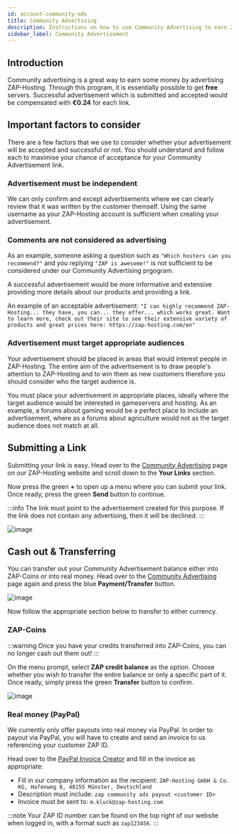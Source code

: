 ```yaml
---
id: account-community-ads
title: Community Advertising
description: Instructions on how to use Community Advertising to earn ZAP Coins or money via ZAP-Hosting - ZAP-Hosting.com documentation
sidebar_label: Community Advertisement
---
```


## Introduction

Community advertising is a great way to earn some money by advertising ZAP-Hosting. Through this program, it is essentially possible to get **free** servers. Successful advertisement which is submitted and accepted would be compensated with **€0.24** for each link.

## Important factors to consider

There are a few factors that we use to consider whether your advertisement will be accepted and successful or not. You should understand and follow each to maximise your chance of acceptance for your Community Advertisement link.

### Advertisement must be independent

We can only confirm and except advertisements where we can clearly review that it was written by the customer themself. Using the same username as your ZAP-Hosting account is sufficient when creating your advertisement.

### Comments are not considered as advertising

As an example, someone asking a question such as `"Which hosters can you recommend?"` and you replying `"ZAP is awesome!"` is not sufficient to be considered under our Community Advertising prgogram.

A successful advertisement would be more informative and extensive providing more details about our products and providing a link. 

An example of an acceptable advertisement: `"I can highly recommend ZAP-Hosting... they have, you can... they offer... which works great. Want to learn more, check out their site to see their extensive variety of products and great prices here: https://zap-hosting.com/en"`

### Advertisement must target appropriate audiences

Your advertisement should be placed in areas that would interest people in ZAP-Hosting. The entire aim of the advertisement is to draw people's attention to ZAP-Hosting and to win them as new customers therefore you should consider who the target audience is.

You must place your advertisement in appropriate places, ideally where the target audience would be interested in gameservers and hosting. As an example, a forums about gaming would be a perfect place to include an advertisement, where as a forums about agriculture would not as the target audience does not match at all.

## Submitting a Link

Submitting your link is easy. Head over to the [Community Advertising](https://zap-hosting.com/en/customer/communityads/) page on our ZAP-Hosting website and scroll down to the **Your Links** section.

Now press the green **+** to open up a menu where you can submit your link. Once ready, press the green **Send** button to continue.

:::info
The link must point to the advertisement created for this purpose. If the link does not contain any advertising, then it will be declined.
:::

![image](https://github.com/zaphosting/docs/assets/42719082/d94273e7-3c97-4d62-a77a-7901d0293c7f)



## Cash out & Transferring

You can transfer out your Community Advertisement balance either into ZAP-Coins or into real money. Head over to the [Community Advertising](https://zap-hosting.com/en/customer/communityads/) page again and press the blue **Payment/Transfer** button.

![image](https://github.com/zaphosting/docs/assets/42719082/076c45aa-2851-4a0d-b5ed-27ca57102b15)



Now follow the appropriate section below to transfer to either currency.

### ZAP-Coins

:::warning
Once you have your credits transferred into ZAP-Coins, you can no longer cash out them out!
:::

On the menu prompt, select **ZAP credit balance** as the option. Choose whether you wish to transfer the entire balance or only a specific part of it. Once ready, simply press the green **Transfer** button to confirm.

![image](https://github.com/zaphosting/docs/assets/42719082/27807ca4-4ee7-4e70-92f8-23b887bfef90)



### Real money (PayPal)

We currently only offer payouts into real money via PayPal. In order to payout via PayPal, you will have to create and send an invoice to us referencing your customer ZAP ID.

Head over to the [PayPal Invoice Creator](https://www.paypal.com/invoice/create?fromWidget=newuser) and fill in the invoice as appropriate:

- Fill in our company information as the recipient: `ZAP-Hosting GmbH & Co. KG, Hafenweg 8, 48155 Münster, Deutschland`
- Description must include: `zap community ads payout <customer ID>`
- Invoice must be sent to: `m.kluck@zap-hosting.com`

:::note
Your ZAP ID number can be found on the top right of our website when logged in, with a format such as `zap123456`.
:::